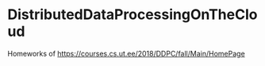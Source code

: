 # DistributedDataProcessingOnTheCloud
Homeworks of https://courses.cs.ut.ee/2018/DDPC/fall/Main/HomePage
